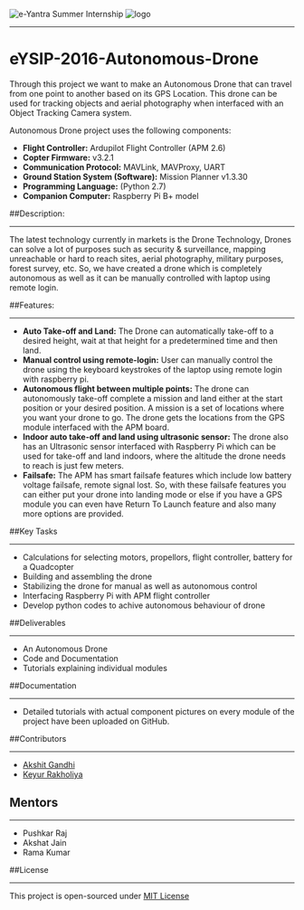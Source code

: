 ![e-Yantra Summer Internship](http://www.e-yantra.org/img/EyantraLogoLarge.png)
![logo](https://github.com/eYSIP-2016/Autonomous-Drone/blob/master/iitbblack.jpg)
***
# eYSIP-2016-Autonomous-Drone
Through this project we want to make an Autonomous Drone that can travel from one point to another based on its GPS Location. This drone can be used for tracking objects and aerial photography when interfaced with an Object Tracking Camera system.

Autonomous Drone project uses the following components:
* **Flight Controller:** Ardupilot Flight Controller (APM 2.6)
* **Copter Firmware:** v3.2.1
* **Communication Protocol:** MAVLink, MAVProxy, UART
* **Ground Station System (Software):** Mission Planner v1.3.30
* **Programming Language:** (Python 2.7)
* **Companion Computer:** Raspberry Pi B+ model

##Description:
***
The latest technology currently in markets is the Drone Technology, Drones can solve a lot of purposes such as security & surveillance, mapping unreachable or hard to reach sites, aerial photography, military purposes, forest survey, etc. So, we have created a drone which is completely autonomous as well as it can be manually controlled with laptop using remote login.

##Features:
***
- **Auto Take-off and Land:** The Drone can automatically take-off to a desired height, wait at that height for a predetermined time and then land.
- **Manual control using remote-login:** User can manually control the drone using the keyboard keystrokes of the laptop using remote login with raspberry pi.
- **Autonomous flight between multiple points:** The drone can autonomously take-off complete a mission and land either at the start position or your desired position. A mission is a set of locations where you want your drone to go. The drone gets the locations from the GPS module interfaced with the APM board.
- **Indoor auto take-off and land using ultrasonic sensor:** The drone also has an Ultrasonic sensor interfaced with Raspberry Pi which can be used for take-off and land indoors, where the altitude the drone needs to reach is just few meters.
- **Failsafe:** The APM has smart failsafe features which include low battery voltage failsafe, remote signal lost. So, with these failsafe features you can either put your drone into landing mode or else if you have a GPS module you can even have Return To Launch feature and also many more options are provided.

##Key Tasks
***
* Calculations for selecting motors, propellors, flight controller, battery for a Quadcopter
* Building and assembling the drone
* Stabilizing the drone for manual as well as autonomous control
* Interfacing Raspberry Pi with APM  flight controller
* Develop python codes to achive autonomous behaviour of drone


##Deliverables
***
* An Autonomous Drone
* Code and Documentation
* Tutorials explaining individual modules

##Documentation
***
* Detailed tutorials with actual component pictures on every module of the project have been uploaded on GitHub.


##Contributors
***
  * [Akshit Gandhi](https://github.com/akshitgandhi)
  * [Keyur Rakholiya](https://github.com/keyurrakholiya)
  
## Mentors
***
  * Pushkar Raj
  * Akshat Jain
  * Rama Kumar

##License
***
This project is open-sourced under [MIT License](http://opensource.org/licenses/MIT)
